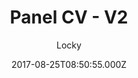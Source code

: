 ---
title: Panel CV - V2
github: https://github.com/jekyller/online-cv
demo: https://jekyller.github.io/online-cv/
author: Locky
ssg:
  - Jekyll
cms:
  - No Cms
date: 2017-08-25T08:50:55.000Z
description: 'Panel CV: style win8 for designer (or engineer)'
stale: true
draft: true
---